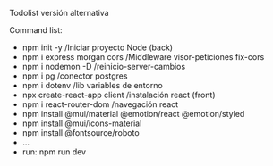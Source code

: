 Todolist versión alternativa


Command list:
- npm init -y /Iniciar proyecto Node (back)
- npm i express morgan cors /Middleware visor-peticiones fix-cors
- npm i nodemon -D /reinicio-server-cambios
- npm i pg /conector postgres
- npm i dotenv /lib variables de entorno
- npx create-react-app client /instalación react (front)
- npm i react-router-dom /navegación react
- npm install @mui/material @emotion/react @emotion/styled
- npm install @mui/icons-material
- npm install @fontsource/roboto
- ...
- run: npm run dev